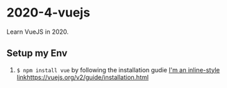 # 2020-4-vuejs
Learn VueJS in 2020.

## Setup my Env
1. `$ npm install vue` by following the installation gudie [I'm an inline-style link](https://www.google.com)https://vuejs.org/v2/guide/installation.html
